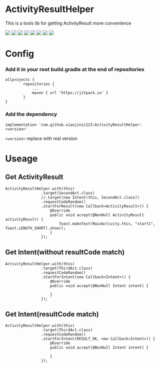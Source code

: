 # ActivityResultHelper
This is a tools lib for getting ActivityResult more convenience

[![](https://img.shields.io/github/release/xiaojinzi123/ActivityResultHelper.svg?label=JitPack&color=%233fcd12)](https://jitpack.io/#xiaojinzi123/ActivityResultHelper)
[![](https://img.shields.io/github/release/xiaojinzi123/ActivityResultHelper.svg?label=JitPack-AndroidX&color=%233fcd12)](https://jitpack.io/#xiaojinzi123/ActivityResultHelper)
[![](https://img.shields.io/github/release/xiaojinzi123/ActivityResultHelper.svg?label=Release)](https://github.com/xiaojinzi123/ActivityResultHelper/releases)
[![](https://img.shields.io/github/tag/xiaojinzi123/ActivityResultHelper.svg?label=Tag)](https://github.com/xiaojinzi123/ActivityResultHelper/releases)
![](https://img.shields.io/github/last-commit/xiaojinzi123/ActivityResultHelper/develop.svg?label=Last%20Commit)
![](https://img.shields.io/github/repo-size/xiaojinzi123/ActivityResultHelper.svg)
![](https://img.shields.io/github/languages/code-size/xiaojinzi123/ActivityResultHelper.svg)
![](https://img.shields.io/github/license/xiaojinzi123/ActivityResultHelper.svg)

# Config

### Add it in your root build.gradle at the end of repositories

```
allprojects {
		repositories {
			...
			maven { url 'https://jitpack.io' }
		}
}
```

### Add the dependency

```
implementation 'com.github.xiaojinzi123:ActivityResultHelper:<version>'
```

`<version>` replace with real version

# Useage

## Get ActivityResult

```
ActivityResultHelper.with(this)
                .target(SecondAct.class)
                //.target(new Intent(this, SecondAct.class))
                .requestCodeRandom()
                .startForResult(new Callback<ActivityResult>() {
                    @Override
                    public void accept(@NonNull ActivityResult activityResult) {
                        Toast.makeText(MainActivity.this, "start1", Toast.LENGTH_SHORT).show();
                    }
                });
```

## Get Intent(without resultCode match)

```
ActivityResultHelper.with(this)
                .target(ThirdAct.class)
                .requestCodeRandom()
                .startForIntent(new Callback<Intent>() {
                    @Override
                    public void accept(@NonNull Intent intent) {
                        
                    }
                });
```

## Get Intent(resultCode match)

```
ActivityResultHelper.with(this)
                .target(ThirdAct.class)
                .requestCodeRandom()
                .startForIntent(RESULT_OK, new Callback<Intent>() {
                    @Override
                    public void accept(@NonNull Intent intent) {
                        
                    }
                });
```